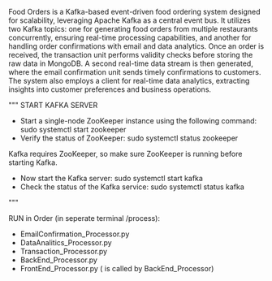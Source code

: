 
Food Orders is a Kafka-based event-driven food ordering system designed for scalability, leveraging Apache Kafka as a central event bus. It utilizes two Kafka topics: one for generating food orders from multiple restaurants concurrently, ensuring real-time processing capabilities, and another for handling order confirmations with email and data analytics. Once an order is received, the transaction unit performs validity checks before storing the raw data in MongoDB. A second real-time data stream is then generated, where the email confirmation unit sends timely confirmations to customers. The system also employs a client for real-time data analytics, extracting insights into customer preferences and business operations.

""" 
START KAFKA SERVER
- Start a single-node ZooKeeper instance using the following command:
sudo systemctl start zookeeper
- Verify the status of ZooKeeper:
sudo systemctl status zookeeper

Kafka requires ZooKeeper, so make sure ZooKeeper is running before starting Kafka.
- Now start the Kafka server:
sudo systemctl start kafka
- Check the status of the Kafka service:
sudo systemctl status kafka

"""

RUN in Order (in seperate terminal /process):
- EmailConfirmation_Processor.py
- DataAnalitics_Processor.py
- Transaction_Processor.py
- BackEnd_Processor.py
- FrontEnd_Processor.py ( is called by BackEnd_Processor)
